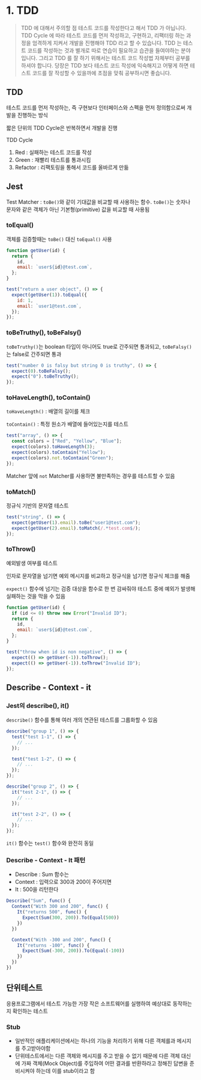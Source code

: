 # 1. TDD

> TDD 에 대해서 주의할 점
테스트 코드를 작성한다고 해서 TDD 가 아닙니다.
TDD Cycle 에 따라 테스트 코드를 먼저 작성하고, 구현하고, 리팩터링 하는 과정을 엄격하게 지켜서 개발을 진행해야 TDD 라고 할 수 있습니다.
TDD 는 테스트 코드를 작성하는 것과 별개로 따로 연습이 필요하고 습관을 들여야하는 분야 입니다. 그리고 TDD 를 잘 하기 위해서는 테스트 코드 작성법 자체부터 공부를 하셔야 합니다.
당장은 TDD 보다 테스트 코드 작성에 익숙해지고 어떻게 하면 테스트 코드를 잘 작성할 수 있을까에 초점을 맞춰 공부하시면 좋습니다.

## TDD

테스트 코드를 먼저 작성하는, 즉 구현보다 인터페이스와 스펙을 먼저 정의함으로써 개발을 진행하는 방식

짧은 단위의 TDD Cycle은 반복하면서 개발을 진행

TDD Cycle

1. Red : 실패하는 테스트 코드를 작성
2. Green : 재빨리 테스트를 통과시킴
3. Refactor : 리팩토링을 통해서 코드를 올바르게 만듦

## Jest

Test Matcher : `toBe()`와 같이 기대값을 비교할 때 사용하는 함수. `toBe()`는 숫자나 문자와 같은 객체가 아닌 기본형(primitive) 값을 비교할 때 사용됨

### toEqual()

객체를 검증할때는 `toBe()` 대신 `toEqual()` 사용

``` js
function getUser(id) {
  return {
    id,
    email: `user${id}@test.com`,
  };
}

test("return a user object", () => {
  expect(getUser(1)).toEqual({
    id: 1,
    email: `user1@test.com`,
  });
});
```

### toBeTruthy(), toBeFalsy()

`toBeTruthy()`는 boolean 타입이 아니어도 true로 간주되면 통과되고, `toBeFalsy()`는 false로 간주되면 통과

```js
test("number 0 is falsy but string 0 is truthy", () => {
  expect(0).toBeFalsy();
  expect("0").toBeTruthy();
});
```

### toHaveLength(), toContain()

`toHaveLength()` : 배열의 길이를 체크

`toContain()` : 특정 원소가 배열에 들어있는지를 테스트

```js
test("array", () => {
  const colors = ["Red", "Yellow", "Blue"];
  expect(colors).toHaveLength(3);
  expect(colors).toContain("Yellow");
  expect(colors).not.toContain("Green");
});
```

Matcher 앞에 `not` Matcher를 사용하면 불만족하는 경우를 테스트할 수 있음

### toMatch()

정규식 기반의 문자열 테스트

```js
test("string", () => {
  expect(getUser(1).email).toBe("user1@test.com");
  expect(getUser(2).email).toMatch(/.*test.com$/);
});
```

### toThrow()

예외발생 여부를 테스트

인자로 문자열을 넘기면 예외 메시지를 비교하고 정규식을 넘기면 정규식 체크를 해줌

`expect()` 함수에 넘기는 검증 대상을 함수로 한 번 감싸줘야 테스트 중에 예외가 발생해 실패하는 것을 막을 수 있음

```js
function getUser(id) {
  if (id <= 0) throw new Error("Invalid ID");
  return {
    id,
    email: `user${id}@test.com`,
  };
}

test("throw when id is non negative", () => {
  expect(() => getUser(-1)).toThrow();
  expect(() => getUser(-1)).toThrow("Invalid ID");
});
```

## Describe - Context - it

### Jest의 describe(), it()

`describe()` 함수를 통해 여러 개의 연관된 테스트를 그룹화할 수 있음

```js
describe("group 1", () => {
  test("test 1-1", () => {
    // ...
  });

  test("test 1-2", () => {
    // ...
  });
});

describe("group 2", () => {
  it("test 2-1", () => {
    // ...
  });

  it("test 2-2", () => {
    // ...
  });
});
```

`it()` 함수는 `test()` 함수와 완전히 동일

### Describe - Context - It 패턴

- Describe : Sum 함수는
- Context : 입력으로 300과 200이 주어지면
- It : 500을 리턴한다

```js
Describe("Sum", func() {
  Context("With 300 and 200", func() {
    It("returns 500", func() {
      Expect(Sum(300, 200)).To(Equal(500))
    })
  })

  Context("With -300 and 200", func() {
    It("returns -100", func() {
      Expect(Sum(-300, 200)).To(Equal(-100))
    })
  })
})
```

## 단위테스트

응용프로그램에서 테스트 가능한 가장 작은 소프트웨어를 실행하여 예상대로 동작하는지 확인하는 테스트

### Stub

- 일반적인 애플리케이션에서는 하나의 기능을 처리하기 위해 다른 객체를과 메시지를 주고받아야함
- 단위테스트에서는 다른 객체와 메시지를 주고 받을 수 없기 때문에 다른 객체 대신에 가짜 객체(Mock Object)를 주입하여 어떤 결과를 반환하라고 정해진 답변을 준비시켜야 하는데 이를 stub이라고 함
